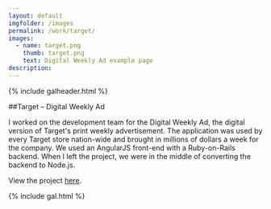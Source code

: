 ```yaml
---
layout: default
imgfolder: /images
permalink: /work/target/
images:
  - name: target.png
    thumb: target.png
    text: Digital Weekly Ad example page
description: 
---
```


{% include galheader.html %}

##Target – Digital Weekly Ad

I worked on the development team for the Digital Weekly Ad, the digital version of Target's print weekly advertisement. The application was used by every Target store nation-wide and brought in millions of dollars a week for the company. We used an AngularJS front-end with a Ruby-on-Rails backend. When I left the project, we were in the middle of converting the backend to Node.js. 

View the project [here](http://weeklyad.target.com/minneapolis-mn-55403/homepage).


{% include gal.html %}

<!-- http://christianspecht.de/2014/03/08/generating-an-image-gallery-with-jekyll-and-lightbox2/ -->